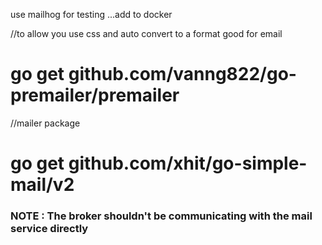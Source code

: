 use mailhog for testing ...add to docker

//to allow you use css and auto convert to a format good for email

# go get github.com/vanng822/go-premailer/premailer

//mailer package

# go get github.com/xhit/go-simple-mail/v2

### NOTE : The broker shouldn't be communicating with the mail service directly

